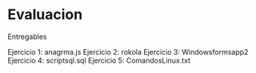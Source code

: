 # Evaluacion
Entregables


Ejercicio 1:  anagrma.js
Ejercicio 2: rokola
Ejercicio 3:  Windowsformsapp2
Ejercicio 4:  scriptsql.sql
Ejercicio 5: ComandosLinux.txt
